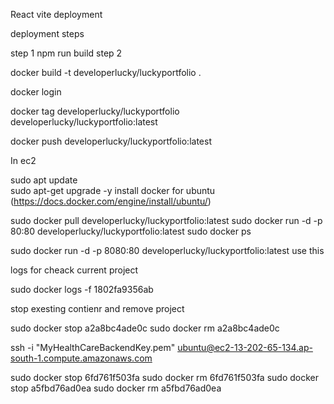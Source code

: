 React vite deployment 

deployment steps

step 1
npm run build
step 2

docker build -t developerlucky/luckyportfolio .

docker login

docker tag developerlucky/luckyportfolio developerlucky/luckyportfolio:latest

docker push developerlucky/luckyportfolio:latest


In ec2

sudo apt update  
sudo apt-get upgrade -y
install docker for ubuntu (https://docs.docker.com/engine/install/ubuntu/)

sudo docker pull developerlucky/luckyportfolio:latest
sudo docker run -d -p 80:80 developerlucky/luckyportfolio:latest
sudo docker ps

sudo docker run -d -p 8080:80 developerlucky/luckyportfolio:latest
use this 


logs for cheack current project

sudo docker logs -f 1802fa9356ab



stop exesting contienr and remove project

sudo docker stop a2a8bc4ade0c
sudo docker rm a2a8bc4ade0c



ssh -i "MyHealthCareBackendKey.pem" ubuntu@ec2-13-202-65-134.ap-south-1.compute.amazonaws.com



sudo docker stop 6fd761f503fa
sudo docker rm 6fd761f503fa
sudo docker stop a5fbd76ad0ea
sudo docker rm a5fbd76ad0ea